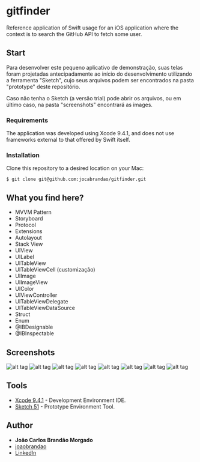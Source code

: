 # gitfinder
Reference application of Swift usage for an iOS application where the context is to search the GitHub API to fetch some user.

## Start

Para desenvolver este pequeno aplicativo de demonstração, suas telas foram projetadas antecipadamente ao início do desenvolvimento utilizando a ferramenta "Sketch", cujo seus arquivos podem ser encontrados na pasta "prototype" deste repositório.

Caso não tenha o Sketch (a versão trial) pode abrir os arquivos, ou em último caso, na pasta "screenshots" encontrará as images.

### Requirements

The application was developed using Xcode 9.4.1, and does not use frameworks external to that offered by Swift itself.

### Installation

Clone this repository to a desired location on your Mac:

```
$ git clone git@github.com:jocabrandao/gitfinder.git
```

## What you find here?

 - MVVM Pattern
 - Storyboard
 - Protocol
 - Extensions
 - Autolayout
 - Stack View
 - UIView
 - UILabel
 - UITableView
 - UITableViewCell (customização)
 - UIImage
 - UIImageView
 - UIColor
 - UIViewController
 - UITableViewDelegate
 - UITableViewDataSource
 - Struct
 - Enum
 - @IBDesignable
 - @IBInspectable

## Screenshots
![alt tag](screenshots/screen1.png)
![alt tag](screenshots/screen2.png)
![alt tag](screenshots/screen3.png)
![alt tag](screenshots/screen4.png)
![alt tag](screenshots/screen5.png)
![alt tag](screenshots/screen6.png)
![alt tag](screenshots/screen7.png)
![alt tag](screenshots/screen8.png)

## Tools

* [Xcode 9.4.1](https://developer.apple.com/xcode/) - Development Environment IDE.
* [Sketch 51](https://www.sketchapp.com/) - Prototype Environment Tool.

## Author

* **João Carlos Brandão Morgado**
* [joaobrandao](https://github.com/jocabrandao)
* [LinkedIn](https://www.linkedin.com/in/jcbrandao/)